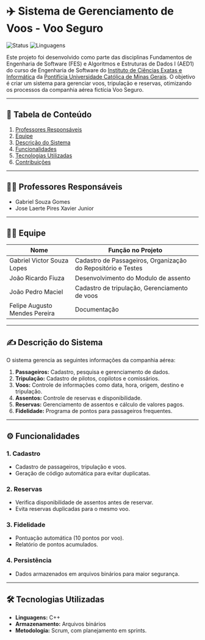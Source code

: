 # ✈️ Sistema de Gerenciamento de Voos - Voo Seguro

![Status](https://img.shields.io/badge/Status-Em%20Andamento-yellow)
![Linguagens](Linguagens-C%20%2F%20C++-blue)

Este projeto foi desenvolvido como parte das disciplinas Fundamentos de Engenharia de Software (FES) e Algoritmos e Estruturas de Dados I (AED1) do curso de Engenharia de Software do [Instituto de Ciências Exatas e Informática](https://icei.pucminas.br/?gad_source=1&gclid=CjwKCAiArva5BhBiEiwA-oTnXdCnMa9BwftKnp9VrxYLVeUk7vv-kEKfbODp7snA781vZwaL6BVa8RoCN7sQAvD_BwE) da [Pontifícia Universidade Católica de Minas Gerais](https://www.pucminas.br/destaques/Paginas/default.aspx). O objetivo é criar um sistema para gerenciar voos, tripulação e reservas, otimizando os processos da companhia aérea fictícia Voo Seguro.

---

## 📖 Tabela de Conteúdo
1. [Professores Responsáveis](#professores-responsáveis)
2. [Equipe](#equipe)
3. [Descrição do Sistema](#descrição-do-sistema)
4. [Funcionalidades](#funcionalidades)
5. [Tecnologias Utilizadas](#tecnologias-utilizadas)
6. [Contribuições](#contribuições)

---

## 👨‍🏫 Professores Responsáveis
* Gabriel Souza Gomes
* Jose Laerte Pires Xavier Junior 

---

## 🧑‍💻 Equipe
| Nome                         | Função no Projeto                                            |
|------------------------------|--------------------------------------------------------------|
| Gabriel Victor Souza Lopes   | Cadastro de Passageiros, Organização do Repositório e Testes |
| João Ricardo Fiuza           | Desenvolvimento do Modulo de assento                         |
| João Pedro Maciel            | Cadastro de tripulação, Gerenciamento de voos                |
| Felipe Augusto Mendes Pereira| Documentação                                                 |

---

## ✍️ Descrição do Sistema
O sistema gerencia as seguintes informações da companhia aérea:

1. **Passageiros:** Cadastro, pesquisa e gerenciamento de dados.
2. **Tripulação:** Cadastro de pilotos, copilotos e comissários.
3. **Voos:** Controle de informações como data, hora, origem, destino e tripulação.
4. **Assentos:** Controle de reservas e disponibilidade.
5. **Reservas:** Gerenciamento de assentos e cálculo de valores pagos.
6. **Fidelidade:** Programa de pontos para passageiros frequentes.

---

## ⚙️ Funcionalidades

### 1. **Cadastro**
- Cadastro de passageiros, tripulação e voos.
- Geração de código automática para evitar duplicatas.

### 2. **Reservas**
- Verifica disponibilidade de assentos antes de reservar.
- Evita reservas duplicadas para o mesmo voo.

### 3. **Fidelidade**
- Pontuação automática (10 pontos por voo).
- Relatório de pontos acumulados.

### 4. **Persistência**
- Dados armazenados em arquivos binários para maior segurança.

---

## 🛠 Tecnologias Utilizadas
- **Linguagens:** C++
- **Armazenamento:** Arquivos binários
- **Metodologia:** Scrum, com planejamento em sprints.

